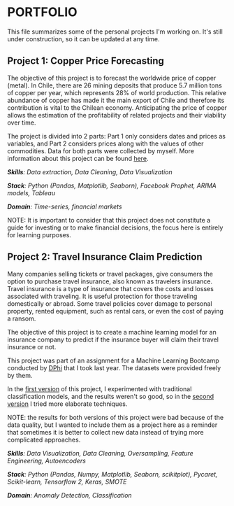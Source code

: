 # PORTFOLIO

 This file summarizes some of the personal projects I'm working on. It's still under construction, so it can be updated at any time. 

## Project 1: Copper Price Forecasting
The objective of this project is to forecast the worldwide price of copper (metal). In Chile, there are 26 mining deposits that produce 5.7 million tons of copper per year, which represents 28% of world production. This relative abundance of copper has made it the main export of Chile and therefore its contribution is vital to the Chilean economy. Anticipating the price of copper allows the estimation of the profitability of related projects and their viability over time.

The project is divided into 2 parts: Part 1 only considers dates and prices as variables, and Part 2 considers prices along with the values of other commodities. Data for both parts were collected by myself. More information about this project can be found [here](https://github.com/Camicb/Copper-Forecasting).

***Skills**: Data extraction, Data Cleaning, Data Visualization*

***Stack**: Python (Pandas, Matplotlib, Seaborn), Facebook Prophet, ARIMA models, Tableau*

***Domain**: Time-series, financial markets*

NOTE: It is important to consider that this project does not constitute a guide for investing or to make financial decisions, the focus here is entirely for learning purposes.

## Project 2: Travel Insurance Claim Prediction

Many companies selling tickets or travel packages, give consumers the option to purchase travel insurance, also known as travelers insurance. Travel insurance is a type of insurance that covers the costs and losses associated with traveling. It is useful protection for those traveling domestically or abroad. Some travel policies cover damage to personal property, rented equipment, such as rental cars, or even the cost of paying a ransom.

The objective of this project is to create a machine learning model for an insurance company to predict if the insurance buyer will claim their travel insurance or not.

This project was part of an assignment for a Machine Learning Bootcamp conducted by [DPhi](https://dphi.tech/) that I took last year. The datasets were provided freely by them.

In the [first version](https://github.com/Camicb/practice-1/blob/main/Travel_Insurance_Claim_Prediction.ipynb) of this project, I experimented with traditional classification models, and the results weren't so good, so in the [second version](https://github.com/Camicb/Anomaly-detection/blob/main/v2_Travel_Insurance_Claim_Prediction.ipynb) I tried more elaborate techniques.

NOTE: the results for both versions of this project were bad because of the data quality, but I wanted to include them as a project here as a reminder that sometimes it is better to collect new data instead of trying more complicated approaches.

***Skills**: Data Visualization, Data Cleaning, Oversampling, Feature Engineering, Autoencoders*

***Stack**: Python (Pandas, Numpy, Matplotlib, Seaborn, scikitplot), Pycaret, Scikit-learn, Tensorflow 2, Keras, SMOTE*

***Domain**: Anomaly Detection, Classification*
